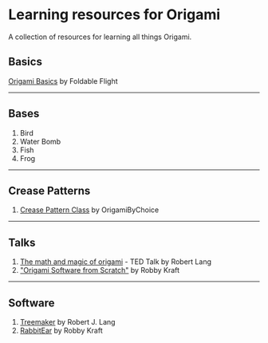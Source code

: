 # Learning resources for Origami

A collection of resources for learning all things Origami.

## Basics

[Origami Basics](https://www.youtube.com/watch?v=H-VmxvCzvHk&list=PLVcdtrk3lVoJBj8E_gsjI9CaYvmGU1uT5) by Foldable Flight

---

## Bases

1. Bird
1. Water Bomb
1. Fish
1. Frog

---

## Crease Patterns

1. [Crease Pattern Class](https://www.youtube.com/watch?v=slpw01Vpg3U&list=PLT_uBKzl3wcczX-YpbB7b_DMK4TAgtV20) by OrigamiByChoice

---

## Talks

1. [The math and magic of origami](https://www.youtube.com/watch?v=NYKcOFQCeno) - TED Talk by Robert Lang
2. ["Origami Software from Scratch"](https://www.youtube.com/watch?v=kOF_fZFXTj0) by Robby Kraft

---

## Software

1. [Treemaker](https://langorigami.com/article/treemaker/) by Robert J. Lang
1. [RabbitEar](https://rabbitear.org) by Robby Kraft